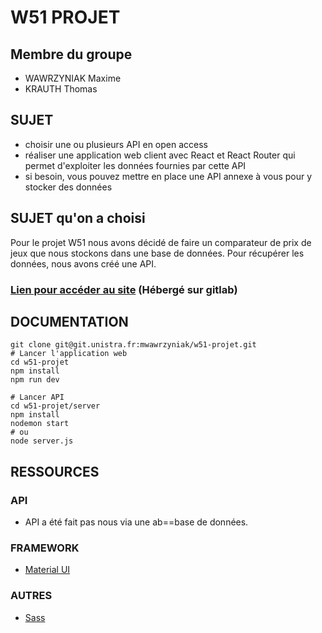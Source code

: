 # W51 PROJET

## Membre du groupe
- WAWRZYNIAK Maxime
- KRAUTH Thomas

## SUJET
- choisir une ou plusieurs API en open access
- réaliser une application web client avec React et React Router qui permet d'exploiter les données fournies par cette API
- si besoin, vous pouvez mettre en place une API annexe à vous pour y stocker des données

## SUJET qu'on a choisi
Pour le projet W51 nous avons décidé de faire un comparateur de prix de jeux que nous stockons dans une base de données. Pour récupérer les données, nous avons créé une API.

### [Lien pour accéder au site](https://w51-projet-mwawrzyniak-7c98c4101e6b401146d7f31e67c1f813a9e05186.pages.unistra.fr/) (Hébergé sur gitlab)


## DOCUMENTATION
```shell
git clone git@git.unistra.fr:mwawrzyniak/w51-projet.git
# Lancer l'application web
cd w51-projet
npm install
npm run dev

# Lancer API
cd w51-projet/server
npm install
nodemon start
# ou
node server.js
```

## RESSOURCES

### API
- API a été fait pas nous via une ab==base de données.

### FRAMEWORK
- [Material UI](https://mui.com/)

### AUTRES
- [Sass](https://sass-lang.com/)